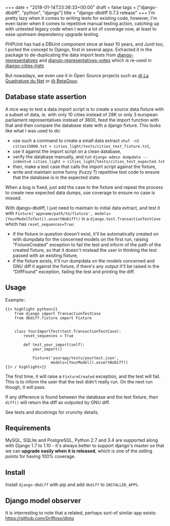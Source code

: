 +++
date = "2018-01-14T23:36:33+00:00"
draft = false
tags = ["django-dbdiff", "python", "django"]
title = "django-dbdiff 0.7.3 release"
+++
I'm pretty lazy when it comes to writing tests for existing code, however, I'm
even lazier when it comes to repetitive manual testing action, catching up with untested legacy code when I want a lot of coverage now, at least to ease upstream dependency upgrade testing. 

PHPUnit has had a DBUnit component since at least 10 years, and Junit too, I ported the concept to Django, first in several apps. Extracted it in the package to de-duplicating the data import tests from
[django-representatives](https://git.laquadrature.net/memopol/memopol/tree/master/src/representatives) and [django-representatives-votes](https://git.laquadrature.net/memopol/memopol/tree/master/src/representatives_votes) which is re-used in
[django-cities-light](https://github.com/yourlabs/django-cities-light).

But nowadays, we even use it in Open Source projects such as [@ La Quadrature du Net](https://git.laquadrature.net/memopol) or [@ BetaGouv](https://github.com/betagouv/mrs).

## Database state assertion

A nice way to test a data import script is to create a source data fixture with
a subset of data, ie. with only 10 cities instead of 28K or only 3 european
parliament representatives instead of 3600, feed the import function with that
and then compare the database state with a django fixture. This looks like what
I was used to do:

- use such a command to create a small data extract
  `shuf -n3 cities15000.txt > cities_light/tests/cities_test_fixture.txt`,
- use it against the import script on a clean database,
- verify the database manually, and run
  `django-admin dumpdata --indent=4 cities_light > cities_light/tests/cities_test_expected.txt`
- then, make a test case that calls the import script against the fixture,
- write and maintain some funny (fuzzy ?) repetitive test code to ensure that
  the database is in the expected state.

When a bug is fixed, just add the case to the fixture and repeat the process to
create new expected data dumps, use coverage to ensure no case is missed.

With django-dbdiff, I just need to maintain to initial data extract, and test
it with ``Fixture('appname/path/to/fixture',
models=[YourModelToTest]).assertNoDiff()`` in a
``django.test.TransactionTestCase`` which has ``reset_sequences=True``:

- if the fixture in question doesn't exist, it'll be automatically created on
  with dumpdata for the concerned models on the first run, raising
  "FixtureCreated" exception to fail the test and inform of the path of the
  created fixture, so that it doesn't mislead the user in thinking the test
  passed with an existing fixture,
- if the fixture exists, it'll run dumpdata on the models concerned and GNU
  diff it against the fixture, if there's any output it'll be raised in the
  "DiffFound" exception, failing the test and printing the diff.

## Usage

Example::

```
{{< highlight python>}}
    from django import TransactionTestCase
    from dbdiff.fixture import Fixture


    class YourImportTest(test.TransactionTestCase):
        reset_sequences = True

        def test_your_import(self):
            your_import()

            Fixture('yourapp/tests/yourtest.json',
                    models=[YourModel]).assertNoDiff()
{{< / highlight>}}
```

The first time, it will raise a ``FixtureCreated`` exception, and the test will
fail. This is to inform the user that the test didn't really run. On the next
run though, it will pass.

If any difference is found between the database and the test fixture, then
``diff()`` will return the diff as outputed by GNU diff.

See tests and docstrings for crunchy details.

## Requirements

MySQL, SQLite and PostgreSQL, Python 2.7 and 3.4 are supported along with
Django 1.7 to 1.10 - it's always better to support django's master so that we
can **upgrade easily when it is released**, which is one of the selling points
for having 100% coverage.

## Install

Install ``django-dbdiff`` with pip and add ``dbdiff`` to ``INSTALLED_APPS``.

## Django model observer

It is interresting to note that a related, perhaps sort-of similar app exists:
https://github.com/Griffosx/djmo

